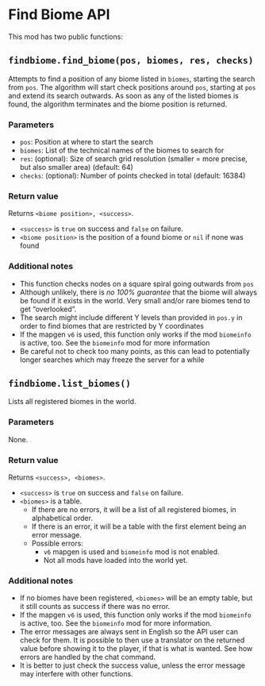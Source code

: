 # Find Biome API

This mod has two public functions:

## `findbiome.find_biome(pos, biomes, res, checks)`

Attempts to find a position of any biome listed in `biomes`, starting the search from `pos`.
The algorithm will start check positions around `pos`, starting at `pos` and extend its
search outwards. As soon as any of the listed biomes is found, the algorithm terminates
and the biome position is returned.

### Parameters

* `pos`: Position at where to start the search
* `biomes`: List of the technical names of the biomes to search for
* `res`: (optional): Size of search grid resolution (smaller = more precise, but also smaller area) (default: 64)
* `checks`: (optional): Number of points checked in total (default: 16384)

### Return value

Returns `<biome position>, <success>`.

* `<success>` is `true` on success and `false` on failure.
* `<biome position>` is the position of a found biome or `nil` if none was found

### Additional notes

* This function checks nodes on a square spiral going outwards from `pos`
* Although unlikely, there is *no 100% guarantee* that the biome will always be found if
  it exists in the world. Very small and/or rare biomes tend to get “overlooked”.
* The search might include different Y levels than provided in `pos.y` in order
  to find biomes that are restricted by Y coordinates
* If the mapgen `v6` is used, this function only works if the mod `biomeinfo` is
  active, too. See the `biomeinfo` mod for more information
* Be careful not to check too many points, as this can lead to potentially longer
  searches which may freeze the server for a while

## `findbiome.list_biomes()`

Lists all registered biomes in the world.

### Parameters

None.

### Return value

Returns `<success>, <biomes>`.

* `<success>` is `true` on success and `false` on failure.
* `<biomes>` is a table.
  * If there are no errors, it will be a list of all registered biomes, in alphabetical order.
  * If there is an error, it will be a table with the first element being an error message.
  * Possible errors:
    * `v6` mapgen is used and `biomeinfo` mod is not enabled.
    * Not all mods have loaded into the world yet.

### Additional notes

* If no biomes have been registered, `<biomes>` will be an empty table, but it still counts as success if there was no error.
* If the mapgen `v6` is used, this function only works if the mod `biomeinfo` is
  active, too. See the `biomeinfo` mod for more information.
* The error messages are always sent in English so the API user can check for them. It is possible to then use a translator on the returned value before showing it to the player, if that is what is wanted. See how errors are handled by the chat command.
* It is better to just check the success value, unless the error message may interfere with other functions.
